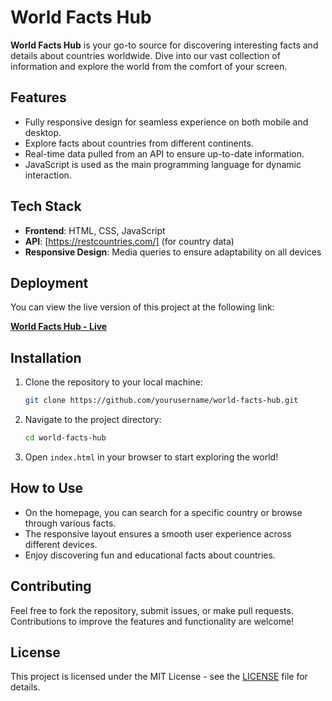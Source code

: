 # World Facts Hub

**World Facts Hub** is your go-to source for discovering interesting facts and details about countries worldwide. Dive into our vast collection of information and explore the world from the comfort of your screen.

## Features

- Fully responsive design for seamless experience on both mobile and desktop.
- Explore facts about countries from different continents.
- Real-time data pulled from an API to ensure up-to-date information.
- JavaScript is used as the main programming language for dynamic interaction.

## Tech Stack

- **Frontend**: HTML, CSS, JavaScript
- **API**: [https://restcountries.com/] (for country data)
- **Responsive Design**: Media queries to ensure adaptability on all devices

## Deployment

You can view the live version of this project at the following link:

[**World Facts Hub - Live**](https://your-deployment-link.com)

## Installation

1. Clone the repository to your local machine:

   ```bash
   git clone https://github.com/yourusername/world-facts-hub.git
   ```

2. Navigate to the project directory:

   ```bash
   cd world-facts-hub
   ```

3. Open `index.html` in your browser to start exploring the world!

## How to Use

- On the homepage, you can search for a specific country or browse through various facts.
- The responsive layout ensures a smooth user experience across different devices.
- Enjoy discovering fun and educational facts about countries.

## Contributing

Feel free to fork the repository, submit issues, or make pull requests. Contributions to improve the features and functionality are welcome!

## License

This project is licensed under the MIT License - see the [LICENSE](LICENSE) file for details.

